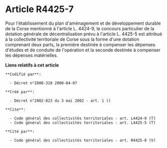 # Article R4425-7

Pour l'établissement du plan d'aménagement et de développement durable de la Corse mentionné à l'article L. 4424-9, le
concours particulier de la dotation générale de décentralisation prévu à l'article L. 4425-5 est attribué à la collectivité
territoriale de Corse sous la forme d'une dotation comprenant deux parts, la première destinée à compenser les dépenses
d'études et de conduite de l'opération et la seconde destinée à compenser les dépenses matérielles.

**Liens relatifs à cet article**

	**Codifié par**:

	  - Décret n°2000-318 2000-04-07

	**Créé par**:

	  - Décret n°2002-823 du 3 mai 2002 - art. 1 ()

	**Cite**:

	  - Code général des collectivités territoriales - art. L4424-9 (T)
	  - Code général des collectivités territoriales - art. L4425-5 (T)

	**Cité par**:

	  - Code général des collectivités territoriales - art. R4425-8 (V)
